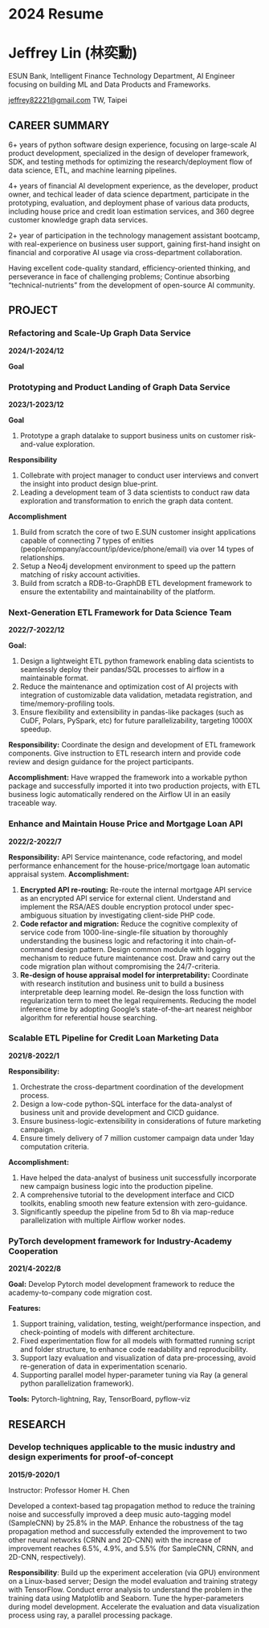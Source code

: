 # 2024 Resume

# Jeffrey Lin (林奕勳)

ESUN Bank, Intelligent Finance Technology Department, AI Engineer focusing on building ML and Data Products and Frameworks.

jeffrey82221@gmail.com TW, Taipei

## CAREER SUMMARY

6+ years of python software design experience, focusing on large-scale AI product development, specialized in the design of developer framework, SDK, and testing methods for optimizing the research/deployment flow of data science, ETL, and machine learning pipelines.

4+ years of financial AI development experience, as the developer, product owner, and techical leader of data science department, participate in the prototyping, evaluation, and deployment phase of various data products, including house price and credit loan estimation services, and 360 degree customer knowledge graph data services.

2+ year of participation in the technology management assistant bootcamp, with real-experience on business user support, gaining first-hand insight on financial and corporative AI usage via cross-department collaboration.

Having excellent code-quality standard, efficiency-oriented thinking, and perseverance in face of challenging problems; Continue absorbing “technical-nutrients” from the development of open-source AI community.

## PROJECT

### Refactoring and Scale-Up Graph Data Service
**2024/1-2024/12**

**Goal**

### Prototyping and Product Landing of Graph Data Service
**2023/1-2023/12**

**Goal**
1. Prototype a graph datalake to support business units on customer risk-and-value exploration. 

**Responsibility**
1. Collebrate with project manager to conduct user interviews and convert the insight into product design blue-print.
2. Leading a development team of 3 data scientists to conduct raw data exploration and transformation to enrich the graph data content.

**Accomplishment**
1. Build from scratch the core of two E.SUN customer insight applications capable of connecting 7 types of enities (people/company/account/ip/device/phone/email) via over 14 types of relationships. 
2. Setup a Neo4j development environment to speed up the pattern matching of risky account activities.
3. Build from scratch a RDB-to-GraphDB ETL development framework to ensure the extentability and maintainability of the platform.

### Next-Generation ETL Framework for Data Science Team

**2022/7-2022/12**

**Goal:**
1. Design a lightweight ETL python framework enabling data scientists to seamlessly deploy their pandas/SQL processes to airflow in a maintainable format.
2. Reduce the maintenance and optimization cost of AI projects with integration of customizable data validation, metadata registration, and time/memory-profiling tools.
3. Ensure flexibility and extensibility in pandas-like packages (such as CuDF, Polars, PySpark, etc) for future parallelizability, targeting 1000X speedup.

**Responsibility:** Coordinate the design and development of ETL framework components. Give instruction to ETL research intern and provide code review and design guidance for the project participants.

**Accomplishment:** Have wrapped the framework into a workable python package and successfully imported it into two production projects, with ETL business logic automatically rendered on the Airflow UI in an easily traceable way.


### Enhance and Maintain House Price and Mortgage Loan API
**2022/2-2022/7**

**Responsibility:**
API Service maintenance, code refactoring, and model performance enhancement for the house-price/mortgage loan automatic appraisal system.
**Accomplishment:**
1. **Encrypted API re-routing:** Re-route the internal mortgage API service as an encrypted API service for external client. Understand and implement the RSA/AES double encryption protocol under spec-ambiguous situation by investigating client-side PHP code.
2. **Code refactor and migration:** Reduce the cognitive complexity of service code from 1000-line-single-file situation by thoroughly understanding the business logic and refactoring it into chain-of-command design pattern. Design common module with logging mechanism to reduce future maintenance cost. Draw and carry out the code migration plan without compromising the 24/7-criteria.
3. **Re-design of house appraisal model for interpretability:** Coordinate with research institution and business unit to build a business interpretable deep learning model. Re-design the loss function with regularization term to meet the legal requirements. Reducing the model inference time by adopting Google’s state-of-the-art nearest neighbor algorithm for referential house searching.

### Scalable ETL Pipeline for Credit Loan Marketing Data
**2021/8-2022/1**

**Responsibility:**
1. Orchestrate the cross-department coordination of the development process.
2. Design a low-code python-SQL interface for the data-analyst of business unit and provide development and CICD guidance.
3. Ensure business-logic-extensibility in considerations of future marketing campaign.
4. Ensure timely delivery of 7 million customer campaign data under 1day computation criteria.

**Accomplishment:**
1. Have helped the data-analyst of business unit successfully incorporate new campaign business logic into the production pipeline.
2. A comprehensive tutorial to the development interface and CICD toolkits, enabling smooth new feature extension with zero-guidance.
3. Significantly speedup the pipeline from 5d to 8h via map-reduce parallelization with multiple Airflow worker nodes.

### PyTorch development framework for Industry-Academy Cooperation
**2021/4-2022/8**

**Goal:** Develop Pytorch model development framework to reduce the academy-to-company code migration cost.

**Features:**
1. Support training, validation, testing, weight/performance inspection, and check-pointing of models with different architecture.
2. Fixed experimentation flow for all models with formatted running script and folder structure, to enhance code readability and reproducibility.
3. Support lazy evaluation and visualization of data pre-processing, avoid re-generation of data in experimentation scenario.
4. Supporting parallel model hyper-parameter tuning via Ray (a general python parallelization framework).

**Tools:** Pytorch-lightning, Ray, TensorBoard, pyflow-viz

## RESEARCH
### Develop techniques applicable to the music industry and design experiments for proof-of-concept
**2015/9-2020/1**

Instructor: Professor Homer H. Chen

Developed a context-based tag propagation method to reduce the training noise and successfully improved a deep
music auto-tagging model (SampleCNN) by 25.8% in the MAP.
Enhance the robustness of the tag propagation method and successfully extended the improvement to two other
neural networks (CRNN and 2D-CNN) with the increase of improvement reaches 6.5%, 4.9%, and 5.5% (for
SampleCNN, CRNN, and 2D-CNN, respectively).

**Responsibility**: Build up the experiment acceleration (via GPU) environment on a Linux-based server; Design the
model evaluation and training strategy with TensorFlow.
Conduct error analysis to understand the problem in the training data using Matplotlib and Seaborn. Tune the
hyper-parameters during model development. Accelerate the evaluation and data visualization process using ray, a
parallel processing package.

